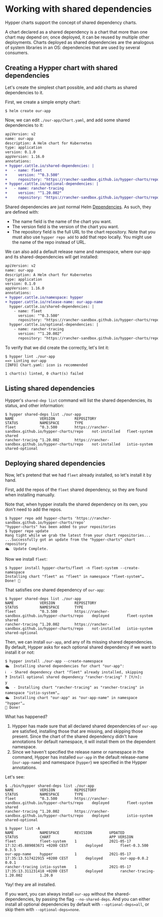 # Working with shared dependencies

Hypper charts support the concept of shared dependency charts.

A chart declared as a shared dependency is a chart that more than one chart may
depend on; once deployed, it can be reused by multiple other deployments. Charts
deployed as shared dependencies are the analogous of system libraries in an OS:
dependencies that are used by several consumers.

## Creating a Hypper chart with shared dependencies

Let's create the simplest chart possible, and add charts as shared dependencies
to it.

First, we create a simple empty chart:

```console
$ helm create our-app
```

Now, we can edit `./our-app/Chart.yaml`, and add some shared dependencies to it:

```diff
apiVersion: v2
name: our-app
description: A Helm chart for Kubernetes
type: application
version: 0.1.0
appVersion: 1.16.0
annotations:
+ hypper.cattle.io/shared-dependencies: |
+   - name: fleet
+     version: "^0.3.500"
+     repository: "https://rancher-sandbox.github.io/hypper-charts/repo"
+ hypper.cattle.io/optional-dependencies: |
+   - name: rancher-tracing
+     version: "^1.20.002"
+     repository: "https://rancher-sandbox.github.io/hypper-charts/repo"
```

Shared dependencies are just normal Helm
[Dependencies](https://helm.sh/docs/topics/charts/#chart-dependencies). As
such, they are defined with:
- The name field is the name of the chart you want.
- The version field is the version of the chart you want.
- The repository field is the full URL to the chart repository. Note that you
  must also use `hypper repo add` to add that repo locally. You might use the
  name of the repo instead of URL.

We can also add a default release name and namespace, where our-app and its
shared-dependencies will get installed:

```diff
apiVersion: v2
name: our-app
description: A Helm chart for Kubernetes
type: application
version: 0.1.0
appVersion: 1.16.0
annotations:
+ hypper.cattle.io/namespace: hypper
+ hypper.cattle.io/release-name: our-app-name
  hypper.cattle.io/shared-dependencies: |
    - name: fleet
      version: "^0.3.500"
      repository: "https://rancher-sandbox.github.io/hypper-charts/repo"
  hypper.cattle.io/optional-dependencies: |
    - name: rancher-tracing
      version: "^1.20.002"
      repository: "https://rancher-sandbox.github.io/hypper-charts/repo"
```

To verify that we did create the correctly, let's lint it:

```console
$ hypper lint ./our-app
==> Linting our-app
[INFO] Chart.yaml: icon is recommended

1 chart(s) linted, 0 chart(s) failed
```

## Listing shared dependencies

Hypper's `shared-dep list` command will list the shared dependencies, its status, and other information:

```console
$ hypper shared-deps list ./our-app
NAME            VERSION         REPOSITORY                                              STATUS          NAMESPACE       TYPE
fleet           ^0.3.500        https://rancher-sandbox.github.io/hypper-charts/repo    not-installed   fleet-system    shared
rancher-tracing ^1.20.002       https://rancher-sandbox.github.io/hypper-charts/repo    not-installed   istio-system    shared-optional
```


## Deploying shared dependencies

Now, let's pretend that we had `fleet` already installed, so let's install
it by hand.

First, add the repos of the `fleet` shared dependency, so they are found when
installing manually.

Note that, when hypper installs the shared dependency on its own, you don't need
to add the repos.

```console
$ hypper repo add hypper-charts 'https://rancher-sandbox.github.io/hypper-charts/repo'
"hypper-charts" has been added to your repositories
$ hypper repo update
Hang tight while we grab the latest from your chart repositories...
...Successfully got an update from the "hypper-charts" chart repository
🛳  Update Complete.
```

Now we install `fleet`:

```console
$ hypper install hypper-charts/fleet -n fleet-system --create-namespace
Installing chart "fleet" as "fleet" in namespace "fleet-system"…
Done! 👏
```

That satisfies one shared dependency of `our-app`:

```console
$ hypper shared-deps list ./our-app
NAME            VERSION         REPOSITORY                                              STATUS          NAMESPACE       TYPE
fleet           ^0.3.500        https://rancher-sandbox.github.io/hypper-charts/repo    deployed        fleet-system    shared
rancher-tracing ^1.20.002       https://rancher-sandbox.github.io/hypper-charts/repo    not-installed   istio-system    shared-optional
```

Then, we can install `our-app`, and any of its missing shared dependencies.
By default, Hypper asks for each optional shared dependency if we want to
install it or not:

```console
$ hypper install ./our-app --create-namespace
🛳  Installing shared dependencies for chart "our-app":
ℹ️  - Shared dependency chart "fleet" already installed, skipping
❓ Install optional shared dependency "rancher-tracing" ? [Y/n]:
y
🛳  - Installing chart "rancher-tracing" as "rancher-tracing" in namespace "istio-system"…
🛳  Installing chart "our-app" as "our-app-name" in namespace "hypper"…
👏 Done!
```

What has happened?
1. Hypper has made sure that all declared shared dependencies of `our-app` are
   satisfied, installing those that are missing, and skipping those present.
   Since the chart of the shared dependency didn't have annotations for default
   namespace, it will install them on the dependent namespace.
2. Since we haven't specified the release name or namespace in the command,
   Hypper has installed `our-app` in the default release-name (`our-app-name`)
   and namespace (`hypper`) we specified in the Hypper annotations.
   
Let's see:

```console
$ ./bin/hypper shared-deps list ./our-app
NAME            VERSION         REPOSITORY                                              STATUS          NAMESPACE       TYPE
fleet           ^0.3.500        https://rancher-sandbox.github.io/hypper-charts/repo    deployed        fleet-system    shared
rancher-tracing ^1.20.002       https://rancher-sandbox.github.io/hypper-charts/repo    deployed        istio-system    shared-optional

$ hypper list -A
NAME            NAMESPACE       REVISION        UPDATED                                         STATUS          CHART                           APP VERSION
fleet           fleet-system    1               2021-05-17 17:32:45.889083671 +0200 CEST        deployed        fleet-0.3.500                   0.3.5
our-app-name    hypper          1               2021-05-17 17:35:13.517422915 +0200 CEST        deployed        our-app-0.0.2                   0.0.1
rancher-tracing istio-system    1               2021-05-17 17:35:13.311231418 +0200 CEST        deployed        rancher-tracing-1.20.002        1.20.0
```

Yay! they are all installed.

If you want, you can always install `our-app` without the shared-dependencies,
by passing the flag `--no-shared-deps`. And you can either install all optional
dependencies by default with `--optional-deps=all`, or skip them with
`--optional-deps=none`.
